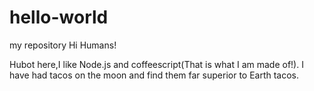 # hello-world
my repository
Hi Humans!

Hubot here,I like Node.js and coffeescript(That is what I am made of!).
I have had tacos on the moon and find them far superior to Earth tacos.
